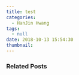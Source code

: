 ```yaml
---
title: test
categories:
  - HanJin Hwang
tags:
  - null
date: 2018-10-13 15:54:30
thumbnail:
---
```


### Related Posts
